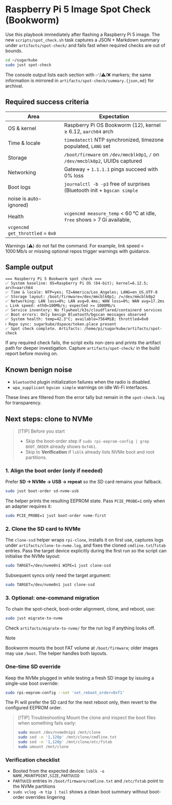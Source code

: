 # Raspberry Pi 5 Image Spot Check (Bookworm)

Use this playbook immediately after flashing a Raspberry Pi 5 image. The new
`scripts/spot_check.sh` task captures a JSON + Markdown summary under
`artifacts/spot-check/` and fails fast when required checks are out of bounds.

```bash
cd ~/sugarkube
sudo just spot-check
```

The console output lists each section with ✅/⚠️/❌ markers; the same information is
mirrored in `artifacts/spot-check/summary.{json,md}` for archival.

## Required success criteria

| Area | Expectation |
|------|-------------|
| OS & kernel | Raspberry Pi OS Bookworm (12), kernel ≥ 6.12, `aarch64` arch |
| Time & locale | `timedatectl` NTP synchronized, timezone populated, `LANG` set |
| Storage | `/boot/firmware` on `/dev/mmcblk0p1`, `/` on `/dev/mmcblk0p2`, UUIDs captured |
| Networking | Gateway + `1.1.1.1` pings succeed with 0% loss |
| Boot logs | `journalctl -b -p3` free of surprises (Bluetooth init + `bgscan simple`
  noise is auto-ignored) |
| Health | `vcgencmd measure_temp` < 60 °C at idle, `free` shows > 7 Gi available,
  `vcgencmd get_throttled` = `0x0` |

Warnings (⚠️) do not fail the command. For example, link speed < 1000 Mb/s or missing
optional repos trigger warnings with guidance.

## Sample output

```
=== Raspberry Pi 5 Bookworm spot check ===
✅ System baseline: OS=Raspberry Pi OS (64-bit); kernel=6.12.5; arch=aarch64
✅ Time & locale: NTP=yes; TZ=America/Los_Angeles; LANG=en_US.UTF-8
✅ Storage layout: /boot/firmware=/dev/mmcblk0p1; /=/dev/mmcblk0p2
✅ Networking: LAN loss=0%; LAN avg=0.4ms; WAN loss=0%; WAN avg=17.2ms
⚠️ Link speed: eth0=100Mb/s; expected >= 1000Mb/s
✅ Service inventory: No flywheel/k3s/cloudflared/containerd services
✅ Boot errors: Only benign Bluetooth/bgscan messages observed
✅ System health: temp=42.3°C; available=7564MiB; throttled=0x0
ℹ️ Repo sync: sugarkube/dspace/token.place present
✅ Spot check complete. Artifacts: /home/pi/sugarkube/artifacts/spot-check
```

If any required check fails, the script exits non-zero and prints the artifact path for
deeper investigation. Capture `artifacts/spot-check/` in the build report before moving
on.

## Known benign noise

* `bluetoothd` plugin initialization failures when the radio is disabled.
* `wpa_supplicant` `bgscan simple` warnings on idle Wi-Fi interfaces.

These lines are filtered from the error tally but remain in the `spot-check.log` for
transparency.

## Next steps: clone to NVMe

> [!TIP] Before you start
> - Skip the boot-order step if `sudo rpi-eeprom-config | grep BOOT_ORDER` already shows `0xf461`.
> - Skip to **Verification** if `lsblk` already lists NVMe boot and root partitions.

### 1. Align the boot order (only if needed)

Prefer **SD → NVMe → USB → repeat** so the SD card remains your fallback.

```bash
sudo just boot-order sd-nvme-usb
```

The helper prints the resulting EEPROM state. Pass `PCIE_PROBE=1` only when an adapter requires it:

```bash
sudo PCIE_PROBE=1 just boot-order nvme-first
```

### 2. Clone the SD card to NVMe

The `clone-ssd` helper wraps `rpi-clone`, installs it on first use, captures logs under
`artifacts/clone-to-nvme.log`, and fixes the cloned `cmdline.txt`/`fstab` entries. Pass the
target device explicitly during the first run so the script can initialise the NVMe layout:

```bash
sudo TARGET=/dev/nvme0n1 WIPE=1 just clone-ssd
```

Subsequent syncs only need the target argument:

```bash
sudo TARGET=/dev/nvme0n1 just clone-ssd
```

### 3. Optional: one-command migration

To chain the spot-check, boot-order alignment, clone, and reboot, use:

```bash
sudo just migrate-to-nvme
```

Check `artifacts/migrate-to-nvme/` for the run log if anything looks off.

> [!NOTE]
> Bookworm mounts the boot FAT volume at `/boot/firmware`; older images may use `/boot`.
> The helper handles both layouts.

### One-time SD override

Keep the NVMe plugged in while testing a fresh SD image by issuing a single-use boot override:

```bash
sudo rpi-eeprom-config --set 'set_reboot_order=0xf1'
```

The Pi will prefer the SD card for the next reboot only, then revert to the configured EEPROM order.

> [!TIP] Troubleshooting
> Mount the clone and inspect the boot files when something fails early:
> ```bash
> sudo mount /dev/nvme0n1p1 /mnt/clone
> sudo sed -n '1,120p' /mnt/clone/cmdline.txt
> sudo sed -n '1,120p' /mnt/clone/etc/fstab
> sudo umount /mnt/clone
> ```

### Verification checklist

- Booted from the expected device: `lsblk -o NAME,MOUNTPOINT,SIZE,PARTUUID`
- `PARTUUID` entries in `/boot/firmware/cmdline.txt` and `/etc/fstab` point to the NVMe partitions
- `sudo vclog -m tip | tail` shows a clean boot summary without boot-order overrides lingering
